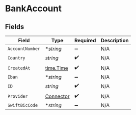 # BankAccount


## Fields

| Field                                         | Type                                          | Required                                      | Description                                   |
| --------------------------------------------- | --------------------------------------------- | --------------------------------------------- | --------------------------------------------- |
| `AccountNumber`                               | **string*                                     | :heavy_minus_sign:                            | N/A                                           |
| `Country`                                     | *string*                                      | :heavy_check_mark:                            | N/A                                           |
| `CreatedAt`                                   | [time.Time](https://pkg.go.dev/time#Time)     | :heavy_check_mark:                            | N/A                                           |
| `Iban`                                        | **string*                                     | :heavy_minus_sign:                            | N/A                                           |
| `ID`                                          | *string*                                      | :heavy_check_mark:                            | N/A                                           |
| `Provider`                                    | [Connector](../../models/shared/connector.md) | :heavy_check_mark:                            | N/A                                           |
| `SwiftBicCode`                                | **string*                                     | :heavy_minus_sign:                            | N/A                                           |
